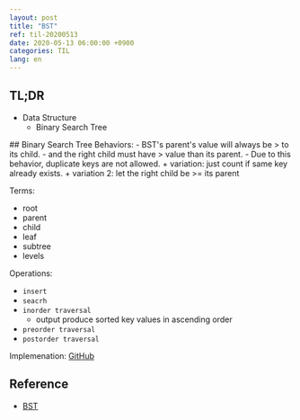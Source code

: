 ```yaml
---
layout: post
title: "BST"
ref: til-20200513
date: 2020-05-13 06:00:00 +0900
categories: TIL
lang: en
---
```


## TL;DR
- Data Structure
  + Binary Search Tree

<div class="divider"></div>
## Binary Search Tree
Behaviors:
- BST's parent's value will always be > to its child.
- and the right child must have > value than its parent.
- Due to this behavior, duplicate keys are not allowed.
  + variation: just count if same key already exists.
  + variation 2: let the right child be >= its parent

Terms:
- root
- parent
- child
- leaf
- subtree
- levels

Operations:
- `insert`
- `seacrh`
- `inorder traversal`
  + output produce sorted key values in ascending order
- `preorder traversal`
- `postorder traversal`

Implemenation: [GitHub](https://github.com/jioneeu/coding/blob/master/data_structure/ruby/tree/bst/bst.rb)

<div class="divider"></div>

## Reference
- [BST](https://www.tutorialspoint.com/data_structures_algorithms/tree_data_structure.htm)
